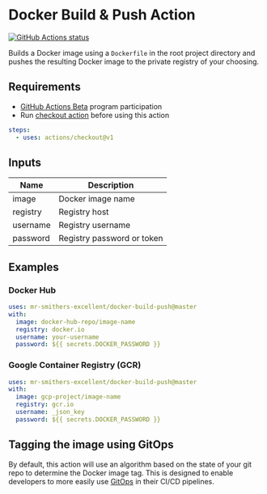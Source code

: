 # Docker Build & Push Action
<p><a href="https://github.com/mr-smithers-excellent/docker-build-push"><img alt="GitHub Actions status" src="https://github.com/mr-smithers-excellent/docker-build-push/workflows/Tests/badge.svg"></a></p>

Builds a Docker image using a `Dockerfile` in the root project directory and pushes the resulting Docker image to the private registry of your choosing.

## Requirements

* [GitHub Actions Beta](https://github.com/features/actions) program participation
* Run [checkout action](https://github.com/actions/checkout) before using this action
```yaml
steps:
  - uses: actions/checkout@v1
```

## Inputs

| Name     | Description                |
|----------|----------------------------|
| image    | Docker image name          |
| registry | Registry host              |
| username | Registry username          |
| password | Registry password or token |

## Examples

### Docker Hub

```yaml
uses: mr-smithers-excellent/docker-build-push@master
with:
  image: docker-hub-repo/image-name
  registry: docker.io
  username: your-username
  password: ${{ secrets.DOCKER_PASSWORD }}
```

### Google Container Registry (GCR)

```yaml
uses: mr-smithers-excellent/docker-build-push@master
with:
  image: gcp-project/image-name
  registry: gcr.io
  username: _json_key
  password: ${{ secrets.DOCKER_PASSWORD }}
```

## Tagging the image using GitOps

By default, this action will use an algorithm based on the state of your git repo to determine the Docker image tag. This is designed to enable developers to more easily use [GitOps](https://dzone.com/articles/what-is-gitops-really) in their CI/CD pipelines.
